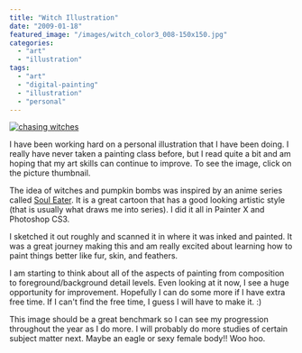 ```yaml
---
title: "Witch Illustration"
date: "2009-01-18"
featured_image: "/images/witch_color3_008-150x150.jpg"
categories: 
  - "art"
  - "illustration"
tags: 
  - "art"
  - "digital-painting"
  - "illustration"
  - "personal"
---
```


[![chasing witches](/images/witch_color3_008-150x150.jpg "witch_color3_008")](http://blog.scottpetrovic.com/wp-content/uploads/2009/01/witch_color3_008.jpg)

I have been working hard on a personal illustration that I have been doing. I really have never taken a painting class before, but I read quite a bit and am hoping that my art skills can continue to improve. To see the image, click on the picture thumbnail.

The idea of witches and pumpkin bombs was inspired by an anime series called [Soul Eater](http://en.wikipedia.org/wiki/Soul_Eater_(manga) "Chasing Witches Illustration"). It is a great cartoon that has a good looking artistic style (that is usually what draws me into series). I did it all in Painter X and Photoshop CS3.

I sketched it out roughly and scanned it in where it was inked and painted. It was a great journey making this and am really excited about learning how to paint things better like fur, skin, and feathers.

I am starting to think about all of the aspects of painting from composition to foreground/background detail levels. Even looking at it now, I see a huge opportunity for improvement. Hopefully I can do some more if I have extra free time. If I can't find the free time, I guess I will have to make it. :)

This image should be a great benchmark so I can see my progression throughout the year as I do more. I will probably do more studies of certain subject matter next. Maybe an eagle or sexy female body!! Woo hoo.

[](http://blog.scottpetrovic.com/wp-content/uploads/2009/01/news_2008-04-12_soul-eater_logo1.jpg)
